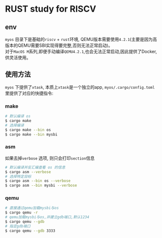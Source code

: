 # RUST study for RISCV  
## env  
`myos` 目录下是基础的`riscv` + `rust`环境, QEMU版本需要使用`4.2.1`(主要是因为高版本的QEMU需要SBI实现得要完整,否则无法正常启动)。  
对于`MacOS M`系列,即便手动编译`QEMU4.2.1`,也会无法正常启动,因此提供了Docker,供灵活使用。  

## 使用方法  
`myos` 下提供了`xtask`, 本质上`xtask`是一个独立的app, `myos/.cargo/config.toml`里提供了对应的快捷指令:  
### make  
```bash
# 默认编译 os
$ cargo make
# 选择编译
$ cargo make --bin os
$ cargo make --bin mysbi

```

### asm  
如果去掉`verbose` 选项, 则只会打印`section`信息 
```bash
# 默认编译并反汇编查看 os 的信息
$ cargo asm --verbose
# 选择特定目标
$ cargo asm --bin os --verbose
$ cargo asm --bin mysbi --verbose

```

### qemu  
```bash
# 直接通过qemu加载mysbi与os
$ cargo qemu -r
# qemu加载mysbi与os,并建立gdb端口,默认1234
$ cargo qemu --gdb
# 指定gdb端口
$ cargo qemu --gdb 3333

```
